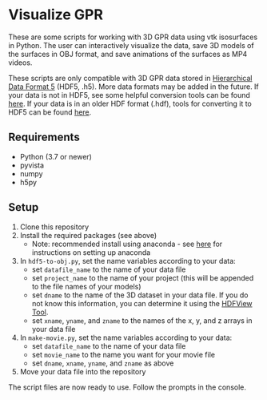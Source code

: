 # Visualize GPR
These are some scripts for working with 3D GPR data using vtk isosurfaces in Python. The user can interactively visualize the data, save 3D models of the surfaces in OBJ format, and save animations of the surfaces as MP4 videos.
 
These scripts are only compatible with 3D GPR data stored in [Hierarchical Data Format 5](https://support.hdfgroup.org/HDF5/) (HDF5, .h5). More data formats may be added in the future. If your data is not in HDF5, see some helpful conversion tools can be found [here](https://support.hdfgroup.org/products/hdf5_tools/toolsbycat.html). If your data is in an older HDF format (.hdf), tools for converting it to HDF5 can be found [here](https://support.hdfgroup.org/products/hdf5_tools/h4toh5/).

## Requirements
- Python (3.7 or newer)
- pyvista
- numpy
- h5py

## Setup
1. Clone this repository
2. Install the required packages (see above)
    - Note: recommended install using anaconda - see [here](https://docs.anaconda.com/anaconda/install/) for instructions on setting up anaconda
3. In `hdf5-to-obj.py`, set the name variables according to your data:
    - set `datafile_name` to the name of your data file
    - set `project_name` to the name of your project (this will be appended to the file names of your models)
    - set `dname` to the name of the 3D dataset in your data file. If you do not know this information, you can determine it using the [HDFView Tool](https://www.hdfgroup.org/downloads/hdfview/).
    - set `xname`, `yname`, and `zname` to the names of the x, y, and z arrays in your data file
4. In `make-movie.py`, set the name variables according to your data:
    - set `datafile_name` to the name of your data file
    - set `movie_name` to the name you want for your movie file
    - set `dname`, `xname`, `yname`, and `zname` as above
5. Move your data file into the repository

The script files are now ready to use. Follow the prompts in the console.
